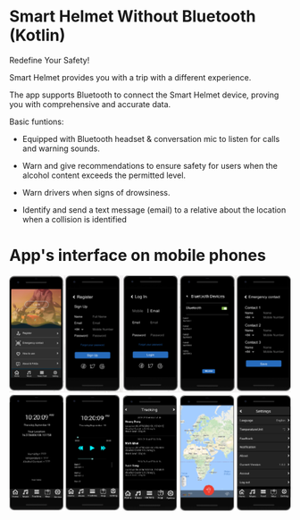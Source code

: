 # Smart Helmet Without Bluetooth (Kotlin)

Redefine Your Safety! 

Smart Helmet provides you with a trip with a different experience.

The app supports Bluetooth to connect the Smart Helmet device, proving you with comprehensive and accurate data.

Basic funtions:

- Equipped with Bluetooth headset & conversation mic to listen for calls and warning sounds.

- Warn and give recommendations to ensure safety for users when the alcohol content exceeds the permitted level.

- Warn drivers when signs of drowsiness.

- Identify and send a text message (email) to a relative about the location when a collision is identified

 # App's interface on mobile phones

<img src="register_login_image.png"/>
